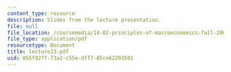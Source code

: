 ```yaml
---
content_type: resource
description: Slides from the lecture presentation.
file: null
file_location: /coursemedia/14-02-principles-of-macroeconomics-fall-2004/055f927f73a2c55edff785ce62293501_lecture23.pdf
file_type: application/pdf
resourcetype: Document
title: lecture23.pdf
uid: 055f927f-73a2-c55e-dff7-85ce62293501
---
```

